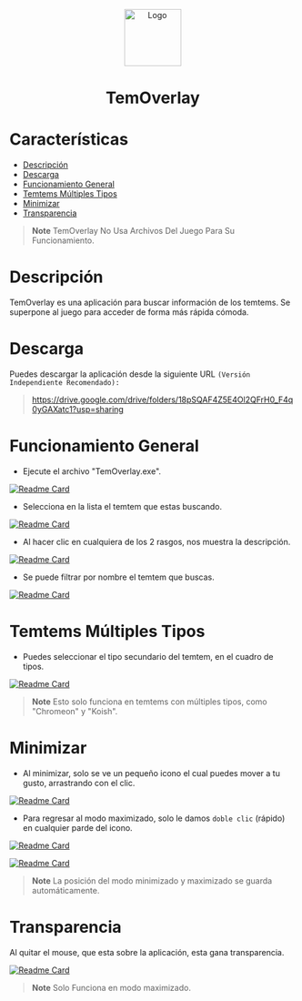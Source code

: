 <p align="center">
 <img width="100px" src="https://res.cloudinary.com/dxblq473l/image/upload/v1675192340/Recursos/TemOverlay/IconApp_t54p6a.ico" align="center" alt="Logo" />
 <p align="center">
   <h1 align="center"> TemOverlay </h1>
 </p>
</p>

# Características
-   [Descripción](#descripción)
-   [Descarga](#descarga)
-   [Funcionamiento General](#funcionamiento-general)
-   [Temtems Múltiples Tipos](#temtems-múltiples-tipos)
-   [Minimizar](#minimizar)
-   [Transparencia](#transparencia)

>**Note**
>TemOverlay No Usa Archivos Del Juego Para Su Funcionamiento.

# Descripción

TemOverlay es una aplicación para buscar información de los temtems. Se superpone al juego para acceder de forma más rápida cómoda.

# Descarga

Puedes descargar la aplicación desde la siguiente URL `(Versión Independiente Recomendado):`

> https://drive.google.com/drive/folders/18pSQAF4Z5E4Ol2QFrH0_F4q0yGAXatc1?usp=sharing

# Funcionamiento General

- Ejecute el archivo "TemOverlay.exe".

[![Readme Card](https://res.cloudinary.com/dxblq473l/image/upload/v1675194464/1_xjunzd.png)](https://res.cloudinary.com/dxblq473l/image/upload/v1675194464/1_xjunzd.png)

- Selecciona en la lista el temtem que estas buscando.

[![Readme Card](https://res.cloudinary.com/dxblq473l/image/upload/v1675194798/2_md1kpp.png)](https://res.cloudinary.com/dxblq473l/image/upload/v1675194798/2_md1kpp.png)

- Al hacer clic en cualquiera de los 2 rasgos, nos muestra la descripción.

[![Readme Card](https://res.cloudinary.com/dxblq473l/image/upload/v1675194799/Recursos/TemOverlay/3_k48pnv.png)](https://res.cloudinary.com/dxblq473l/image/upload/v1675194799/Recursos/TemOverlay/3_k48pnv.png)



- Se puede filtrar por nombre el temtem que buscas.

[![Readme Card](https://res.cloudinary.com/dxblq473l/image/upload/v1675194969/Recursos/TemOverlay/4_zpufye.png)](https://res.cloudinary.com/dxblq473l/image/upload/v1675194969/Recursos/TemOverlay/4_zpufye.png)

# Temtems Múltiples Tipos

- Puedes seleccionar el tipo secundario del temtem, en el cuadro de tipos.

[![Readme Card](https://res.cloudinary.com/dxblq473l/image/upload/v1675195184/Recursos/TemOverlay/5_umodyr.png)](https://res.cloudinary.com/dxblq473l/image/upload/v1675195184/Recursos/TemOverlay/5_umodyr.png)

>**Note**
>Esto solo funciona en temtems con múltiples tipos, como "Chromeon" y "Koish".

# Minimizar

- Al minimizar, solo se ve un pequeño icono el cual puedes mover a tu gusto, arrastrando con el clic.

[![Readme Card](https://res.cloudinary.com/dxblq473l/image/upload/v1675195428/Recursos/TemOverlay/7_xtyfyd.png)](https://res.cloudinary.com/dxblq473l/image/upload/v1675195428/Recursos/TemOverlay/7_xtyfyd.png)

- Para regresar al modo maximizado, solo le damos `doble clic` (rápido) en cualquier parde del icono.

[![Readme Card](https://res.cloudinary.com/dxblq473l/image/upload/v1675196084/Recursos/TemOverlay/6_v9j9ot.png)](https://res.cloudinary.com/dxblq473l/image/upload/v1675196084/Recursos/TemOverlay/6_v9j9ot.png)

[![Readme Card](https://res.cloudinary.com/dxblq473l/image/upload/v1675196217/Recursos/TemOverlay/8_ip8n0e.png)](https://res.cloudinary.com/dxblq473l/image/upload/v1675196217/Recursos/TemOverlay/8_ip8n0e.png)

>**Note**
>La posición del modo minimizado y maximizado se guarda automáticamente.

# Transparencia

Al quitar el mouse, que esta sobre la aplicación, esta gana transparencia.

[![Readme Card](https://res.cloudinary.com/dxblq473l/image/upload/v1675196797/Recursos/TemOverlay/9_ansq9b.png)](https://res.cloudinary.com/dxblq473l/image/upload/v1675196797/Recursos/TemOverlay/9_ansq9b.png)

>**Note**
>Solo Funciona en modo maximizado.
